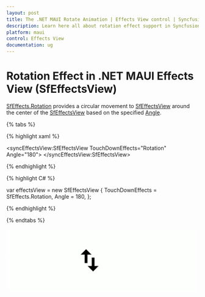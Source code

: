 ```yaml
---
layout: post
title: The .NET MAUI Rotate Animation | Effects View control | Syncfusion
description: Learn here all about rotation effect support in Syncfusion .NET MAUI Effects View (SfEffectsView) control and more.
platform: maui
control: Effects View
documentation: ug
---
```


# Rotation Effect in .NET MAUI Effects View (SfEffectsView)

[SfEffects.Rotation](https://help.syncfusion.com/cr/maui/Syncfusion.Maui.Core.SfEffects.html#Syncfusion_Maui_Core_SfEffects_Rotation) provides a circular movement to [SfEffectsView](https://help.syncfusion.com/cr/maui/Syncfusion.Maui.Core.SfEffectsView.html) around the center of the [SfEffectsView](https://help.syncfusion.com/cr/maui/Syncfusion.Maui.Core.SfEffectsView.html) based on the specified [Angle](https://help.syncfusion.com/cr/maui/Syncfusion.Maui.Core.SfEffectsView.html#Syncfusion_Maui_Core_SfEffectsView_Angle).

{% tabs %} 

{% highlight xaml %} 

<syncEffectsView:SfEffectsView
    TouchDownEffects="Rotation"
    Angle="180">
</syncEffectsView:SfEffectsView>

{% endhighlight %}

{% highlight C# %} 

var effectsView = new SfEffectsView
{
    TouchDownEffects = SfEffects.Rotation,
    Angle = 180,
};

{% endhighlight %}

{% endtabs %}

![.NET MAUI rotation animation](Effects_images/net_maui_rotation_animation.gif)